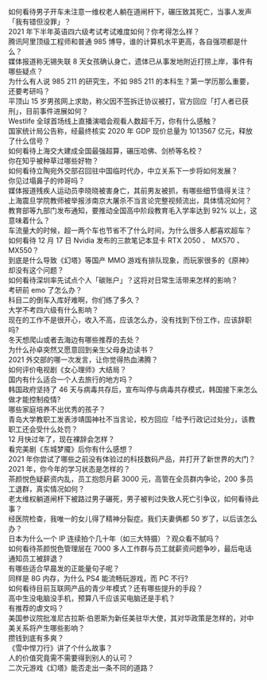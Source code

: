 如何看待男子开车未注意一维权老人躺在道闸杆下，碾压致其死亡，当事人发声「我有错但没罪」？  
2021 年下半年英语四六级考试考试难度如何？你考得怎么样？  
腾讯阿里顶级工程师和普通 985 博导，谁的计算机水平更高，各自强项都是什么？  
媒体报道称无锡失联 8 天女孩确认身亡，遗体已从事发地附近打捞上岸，事件有哪些疑点？  
为什么有人说 985 211 的研究生，不如 985 211 的本科生？第一学历那么重要，还要考研吗？  
平顶山 15 岁男孩网上求助，称父因不签拆迁协议被打，官方回应「打人者已获刑」，目前事件进展如何？  
Westlife 全球首场线上直播演唱会观看人数超千万，你有什么感触？  
国家统计局公告称，经最终核实 2020 年 GDP 现价总量为 1013567 亿元，释放了什么信号？  
如何看待上海交大建成全国最强超算，碾压哈佛、剑桥等名校？  
你在知乎被种草过哪些好物？  
如何看待立陶宛外交部召回驻中国临时代办，中立关系下一步将如何发展？  
你见过塌鼻子的帅哥吗？  
媒体报道残疾人运动员李晓晓被害身亡，其前男友被抓，有哪些细节值得关注？  
上海震旦学院教师被举报涉南京大屠杀不当言论完整视频流出，具体情况如何？  
教育部等九部门发布通知，要推动全国高中阶段教育毛入学率达到 92% 以上，这意味着什么？  
车流量大的时候，超一两个车也节省不了什么时间，为什么很多人都喜欢超车？  
如何看待 12 月 17 日 Nvidia 发布的三款笔记本显卡 RTX 2050 、 MX570 、 MX550？  
到底是什么导致《幻塔》等国产 MMO 游戏有排队现象，而玩家很多的《原神》却没有这个问题？  
如何看待深圳率先试点个人「碳账户」？这将对日常生活带来怎样的影响？  
考研前 emo 了怎么办？  
科目二的倒车入库好难啊，你们练了多久？  
大学不考四六级有什么影响？  
现在的工作不是很开心，收入不高，应该怎么办，没有找到下份工作，应该辞职吗?  
冬天想爬山或者去海边有哪些推荐的去处？  
为什么孙卓突然又愿意回到亲生父母身边读书？  
2021 外交部的哪一次发言，让你觉得热血沸腾？  
如何评价电视剧《女心理师》大结局？  
国内有什么适合一个人去旅行的地方吗？  
韩国政府坚持了 46 天与病毒共存后，宣布叫停与病毒共存模式，韩国接下来怎么做才能控制疫情?  
哪些家庭培养不出优秀的孩子？  
青岛大学教职工发表涉靖国神社不当言论，校方回应「给予行政记过处分」，该教职工还会受什么处罚？  
12 月快过年了，现在裸辞会怎样？  
看完美剧《东城梦魇》后你有什么感想？  
2021 年你尝试了哪些之前没有体验过的科技数码产品，并打开了新世界的大门？  
2021 年，你今年的学习状态是怎样的？  
茶颜悦色疑薪资内乱，员工抱怨月薪 3000 元，高管在全员群内争论，200 多员工退群，真实情况如何？  
老太维权躺道闸杆下被路过男子碾死，男子被判过失致人死亡引争议，如何看待此事？  
经医院检查，我唯一的女儿得了精神分裂症。我们夫妻俩都 50 岁了，以后该怎么办？  
日本为什么一个 IP 连续拍个几十年（如三大特摄）？观众看不腻吗？  
如何看待茶颜悦色管理层在 7000 多人工作群与员工就薪资问题争吵，最后电话通知员工被辞退？  
有哪些适合早晨发的正能量句子呢？  
同样是 8G 内存，为什么 PS4 能流畅玩游戏，而 PC 不行?  
如何看待目前互联网产品的青少年模式？还有哪些提升的手段？  
高中生没电脑没手机，预算八千应该买电脑还是手机？  
有推荐的虐文吗？  
美国参议院批准尼古拉斯·伯恩斯为新任美驻华大使，其对华政策是怎样的，对中美关系将产生哪些影响？  
攒钱到底有多爽？  
《雪中悍刀行》讲了个什么故事？  
人的价值究竟需不需要得到别人的认可？  
二次元游戏《幻塔》能否走出一条不同的道路？  
